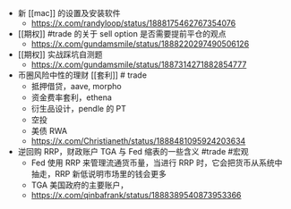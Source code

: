 - 新 [[mac]] 的设置及安装软件
	- https://x.com/randyloop/status/1888175462767354076
- [[期权]] #trade 的关于 sell option 是否需要提前平仓的观点
	- https://x.com/gundamsmile/status/1888220297490506126
- [[期权]] 实战踩坑自测题
	- https://x.com/gundamsmile/status/1887314271882854777
- 币圈风险中性的理财 [[套利]] # trade
	- 抵押借贷，aave, morpho
	- 资金费率套利，ethena
	- 衍生品设计，pendle 的 PT
	- 空投
	- 美债 RWA
	- https://x.com/Christianeth/status/1888481095924203634
- 逆回购 RRP，财政账户 TGA 与 Fed 缩表的一些含义 #trade #宏观
	- Fed 使用 RRP 来管理流通货币量，当进行 RRP 时，它会把货币从系统中抽走，RRP 新低说明市场里的钱会更多
	- TGA 美国政府的主要账户，
	- https://x.com/qinbafrank/status/1888389540873953366